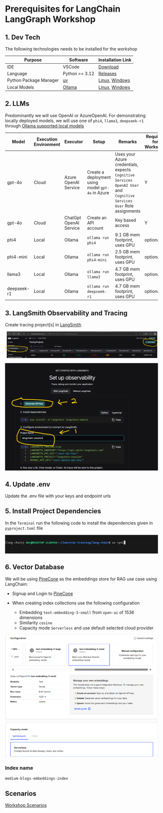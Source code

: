 # Prerequisites for LangChain LangGraph Workshop

## 1. Dev Tech

The following technologies needs to be installed for the workshop

| Purpose | Software | Installation Link |
| --- | --- | --- |
| IDE | VSCode | [Download](https://code.visualstudio.com/download) |
| Language | Python >= 3.12 | [Releases](https://www.python.org/downloads/) |
| Python Package Manager | [uv](https://docs.astral.sh/uv/) | [Linux](https://docs.astral.sh/uv/getting-started/installation/#__tabbed_1_1), [Windows](https://docs.astral.sh/uv/getting-started/installation/#__tabbed_1_2)  |
| Local Models | [Ollama](https://ollama.com/) | [Linux](https://ollama.com/download/linux), [Windows](https://ollama.com/download/OllamaSetup.exe) |

## 2. LLMs

Predominantly we will use OpenAI or AzureOpenAI. For demonstrating locally deployed models, we will use one of `phi4`, `llama3`, `deepseek-r1` through [Ollama supported local models](https://ollama.com/search)

| Model | Execution Environment | Executor | Setup | Remarks | Required for Workshop |
| --- | --- | --- | --- | --- | --- |
| gpt-4o | Cloud | Azure OpenAI Service | Create a deployment using model `gpt-4o` in Azure | Uses your Azure credentials, expects `Cognitive Services OpenAI User` and `Cognitive Services User` Role assignments | Y |
| gpt-4o | Cloud | ChatGpt OpenAI Service | Create an API account  | Key based access | Y |
| phi4 | Local | Ollama | `ollama run phi4` | 9.1 GB mem footprint, uses GPU | optional |
| phi4-mini | Local | Ollama | `ollama run phi4-mini`  | 2.5 GB mem footprint, uses GPU | optional |
| llama3 | Local | Ollama | `ollama run llama3`  | 4.7 GB mem footprint, uses GPU | optional |
| deepseek-r1 | Local | Ollama | `ollama run deepseek-r1`  | 4.7 GB mem footprint, uses GPU | optional |

## 3. LangSmith Observability and Tracing

Create tracing project[s] in [LangSmith](https://smith.langchain.com/)

![Local Image](_assets/LangSmith1.png)

![Local Image](_assets/tracingproject.png)

## 4. Update .env

Update the .env file with your keys and endpoint urls

## 5. Install Project Dependencies

In the `Terminal` run the following code to install the dependencies given in `pyproject.toml` file

![Local Image](_assets/uvsync.png)

## 6. Vector Database

We will be using [PineCone](https://www.pinecone.io/) as the embeddings store for RAG use case using LangChain:

- Signup and Login to [PineCone](https://www.pinecone.io/)
- When creating index collections use the following configuration

  - Embedding `text-embedding-3-small` from `open-ai` of 1536 dimensions
  - Similarity `cosine`
  - Capacity mode `Serverless` and use default selected cloud provider

![Local Image](_assets/PineConeConfig.png)

### Index name

    medium-blogs-embeddings-index

## Scenarios

[Workshop Scenarios](./Workshop.md#1-simple-chain)